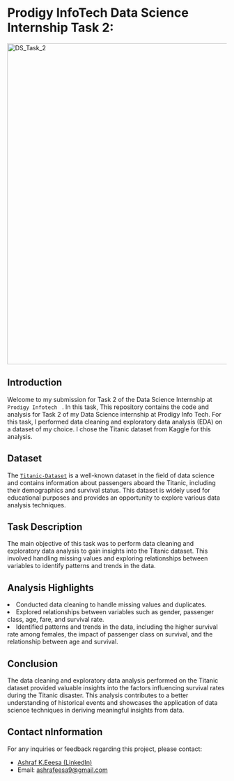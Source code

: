 # Prodigy InfoTech Data Science Internship Task 2:
<p dir="outo">
<img width="736" alt="DS_Task_2" src="https://github.com/ashrafeesa/PRODIGY_DS_01/assets/143039004/62118772-f92d-47f0-8904-ef028d66713d">
</p>

## Introduction
<p dir="outo">Welcome to my submission for Task 2 of the Data Science Internship at <code> Prodigy Infotech </code> 
  . In this task, This repository contains the code and analysis for Task 2 of my Data Science internship at Prodigy Info Tech. For this task, I performed data cleaning and exploratory data analysis (EDA) on a dataset of my choice. I chose the Titanic dataset from Kaggle for this analysis.</p>

## Dataset
The <code><a href="https://www.kaggle.com/c/titanic/data">Titanic-Dataset</a></code> is a well-known dataset in the field of data science and contains information about passengers aboard the Titanic, including their demographics and survival status. This dataset is widely used for educational purposes and provides an opportunity to explore various data analysis techniques.

## Task Description
<p>The main objective of this task was to perform data cleaning and exploratory data analysis to gain insights into the Titanic dataset. This involved handling missing values and exploring relationships between variables to identify patterns and trends in the data.</p>

## Analysis Highlights
<li>Conducted data cleaning to handle missing values and duplicates.</li>
<li>Explored relationships between variables such as gender, passenger class, age, fare, and survival rate.</li>
<li>Identified patterns and trends in the data, including the higher survival rate among females, the impact of passenger class on survival, and the relationship between age and survival.</li>


## Conclusion
<p>The data cleaning and exploratory data analysis performed on the Titanic dataset provided valuable insights into the factors influencing survival rates during the Titanic disaster. This analysis contributes to a better understanding of historical events and showcases the application of data science techniques in deriving meaningful insights from data.</p>


##  Contact nInformation
<p dir="outo">For any inquiries or feedback regarding this project, please contact:</p>
<ul dir="outo">
  <li> <a href="https://www.linkedin.com/in/ashraf-k-eesa-b8b8802b4/"  target="_blank">Ashraf K.Eeesa (LinkedIn)</a> </li>
  <li> Email: <a href="mailto:ashrafeesa9@gmail.com" target="_blank">ashrafeesa9@gmail.com</a></li>
</ul>
